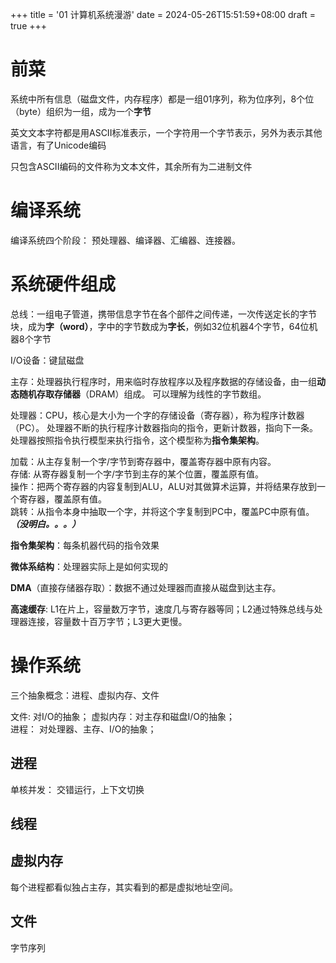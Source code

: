 +++
title = '01 计算机系统漫游'
date = 2024-05-26T15:51:59+08:00
draft = true
+++
# 前菜
系统中所有信息（磁盘文件，内存程序）都是一组01序列，称为位序列，8个位（byte）组织为一组，成为一个**字节** 

英文文本字符都是用ASCII标准表示，一个字符用一个字节表示，另外为表示其他语言，有了Unicode编码    

只包含ASCII编码的文件称为文本文件，其余所有为二进制文件 

# 编译系统
编译系统四个阶段： 预处理器、编译器、汇编器、连接器。   

# 系统硬件组成
总线：一组电子管道，携带信息字节在各个部件之间传递，一次传送定长的字节块，成为**字（word）**，字中的字节数成为**字长**，例如32位机器4个字节，64位机器8个字节    

I/O设备：键鼠磁盘 

主存：处理器执行程序时，用来临时存放程序以及程序数据的存储设备，由一组**动态随机存取存储器**（DRAM）组成。 可以理解为线性的字节数组。

处理器：CPU，核心是大小为一个字的存储设备（寄存器），称为程序计数器（PC）。
处理器不断的执行程序计数器指向的指令，更新计数器，指向下一条。  
处理器按照指令执行模型来执行指令，这个模型称为**指令集架构**。  

加载：从主存复制一个字/字节到寄存器中，覆盖寄存器中原有内容。    
存储: 从寄存器复制一个字/字节到主存的某个位置，覆盖原有值。     
操作：把两个寄存器的内容复制到ALU，ALU对其做算术运算，并将结果存放到一个寄存器，覆盖原有值。    
跳转：从指令本身中抽取一个字，并将这个字复制到PC中，覆盖PC中原有值。***（没明白。。。）***

**指令集架构**：每条机器代码的指令效果  

**微体系结构**：处理器实际上是如何实现的    

**DMA**（直接存储器存取）：数据不通过处理器而直接从磁盘到达主存。

**高速缓存**: L1在片上，容量数万字节，速度几与寄存器等同；L2通过特殊总线与处理器连接，容量数十百万字节；L3更大更慢。    

# 操作系统

三个抽象概念：进程、虚拟内存、文件  

文件: 对I/O的抽象； 
虚拟内存：对主存和磁盘I/O的抽象；   
进程： 对处理器、主存、I/O的抽象；

## 进程
单核并发： 交错运行，上下文切换
## 线程
## 虚拟内存
每个进程都看似独占主存，其实看到的都是虚拟地址空间。
## 文件
字节序列

